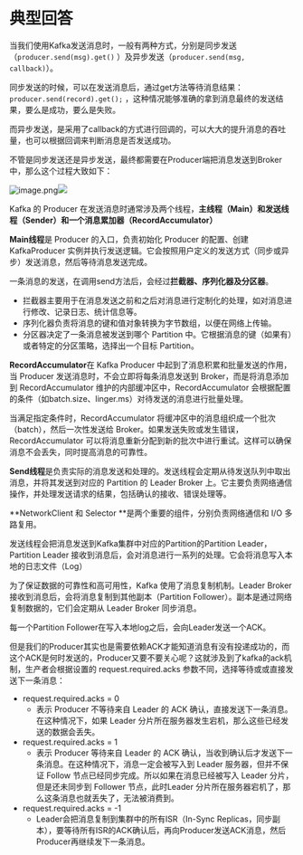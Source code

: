 # 典型回答
当我们使用Kafka发送消息时，一般有两种方式，分别是同步发送（`producer.send(msg).get()` ）及异步发送（`producer.send(msg, callback)`）。

同步发送的时候，可以在发送消息后，通过get方法等待消息结果：`producer.send(record).get();` ，这种情况能够准确的拿到消息最终的发送结果，要么是成功，要么是失败。

而异步发送，是采用了callback的方式进行回调的，可以大大的提升消息的吞吐量，也可以根据回调来判断消息是否发送成功。

不管是同步发送还是异步发送，最终都需要在Producer端把消息发送到Broker中，那么这个过程大致如下：

![image.png](https://cdn.nlark.com/yuque/0/2023/png/5378072/1684314627784-48da01a2-45c4-4a04-bb2e-1031018df8c7.png#averageHue=%23fcf6f3&clientId=uce348ae1-0067-4&from=paste&height=534&id=u2009b425&originHeight=1068&originWidth=1390&originalType=binary&ratio=2&rotation=0&showTitle=false&size=531542&status=done&style=none&taskId=u41fc8a3b-bb78-4681-99da-143e3919ce8&title=&width=695)![](media/16843057638079/16843120535902.jpg#id=GCKJp&originalType=binary&ratio=1&rotation=0&showTitle=false&status=done&style=none&title=)

Kafka 的 Producer 在发送消息时通常涉及两个线程，**主线程（Main）和发送线程（Sender）和一个消息累加器（RecordAccumulator）**

**Main线程**是 Producer 的入口，负责初始化 Producer 的配置、创建 KafkaProducer 实例并执行发送逻辑。它会按照用户定义的发送方式（同步或异步）发送消息，然后等待消息发送完成。

一条消息的发送，在调用send方法后，会经过**拦截器、序列化器及分区器**。

- 拦截器主要用于在消息发送之前和之后对消息进行定制化的处理，如对消息进行修改、记录日志、统计信息等。
- 序列化器负责将消息的键和值对象转换为字节数组，以便在网络上传输。
- 分区器决定了一条消息被发送到哪个 Partition 中。它根据消息的键（如果有）或者特定的分区策略，选择出一个目标 Partition。

**RecordAccumulator**在 Kafka Producer 中起到了消息积累和批量发送的作用，当 Producer 发送消息时，不会立即将每条消息发送到 Broker，而是将消息添加到 RecordAccumulator 维护的内部缓冲区中，RecordAccumulator 会根据配置的条件（如batch.size、linger.ms）对待发送的消息进行批量处理。

当满足指定条件时，RecordAccumulator 将缓冲区中的消息组织成一个批次（batch），然后一次性发送给 Broker。如果发送失败或发生错误，RecordAccumulator 可以将消息重新分配到新的批次中进行重试。这样可以确保消息不会丢失，同时提高消息的可靠性。

**Send线程**是负责实际的消息发送和处理的。发送线程会定期从待发送队列中取出消息，并将其发送到对应的 Partition 的 Leader Broker 上。它主要负责网络通信操作，并处理发送请求的结果，包括确认的接收、错误处理等。

**NetworkClient 和 Selector **是两个重要的组件，分别负责网络通信和 I/O 多路复用。

发送线程会把消息发送到Kafka集群中对应的Partition的Partition Leader，Partition Leader 接收到消息后，会对消息进行一系列的处理。它会将消息写入本地的日志文件（Log）

为了保证数据的可靠性和高可用性，Kafka 使用了消息复制机制。Leader Broker 接收到消息后，会将消息复制到其他副本（Partition Follower）。副本是通过网络复制数据的，它们会定期从 Leader Broker 同步消息。

每一个Partition Follower在写入本地log之后，会向Leader发送一个ACK。

但是我们的Producer其实也是需要依赖ACK才能知道消息有没有投递成功的，而这个ACK是何时发送的，Producer又要不要关心呢？这就涉及到了kafka的ack机制，生产者会根据设置的 request.required.acks 参数不同，选择等待或或直接发送下一条消息：

-  request.required.acks = 0 
   - 表示 Producer 不等待来自 Leader 的 ACK 确认，直接发送下一条消息。在这种情况下，如果 Leader 分片所在服务器发生宕机，那么这些已经发送的数据会丢失。
-  request.required.acks = 1 
   - 表示 Producer 等待来自 Leader 的 ACK 确认，当收到确认后才发送下一条消息。在这种情况下，消息一定会被写入到 Leader 服务器，但并不保证 Follow 节点已经同步完成。所以如果在消息已经被写入 Leader 分片，但是还未同步到 Follower 节点，此时Leader 分片所在服务器宕机了，那么这条消息也就丢失了，无法被消费到。
-  request.required.acks = -1 
   - Leader会把消息复制到集群中的所有ISR（In-Sync Replicas，同步副本），要等待所有ISR的ACK确认后，再向Producer发送ACK消息，然后Producer再继续发下一条消息。
